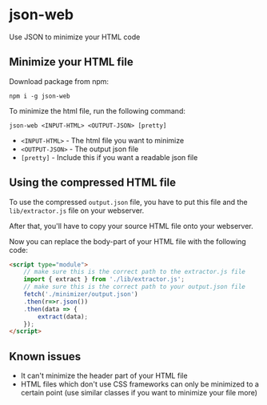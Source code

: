 # json-web
Use JSON to minimize your HTML code

## Minimize your HTML file

Download package from npm:

`npm i -g json-web`

To minimize the html file, run the following command:

`json-web <INPUT-HTML> <OUTPUT-JSON> [pretty]`

- `<INPUT-HTML>` - The html file you want to minimize
- `<OUTPUT-JSON>` - The output json file
- `[pretty]` - Include this if you want a readable json file

## Using the compressed HTML file

To use the compressed `output.json` file, you have to put this file and the `lib/extractor.js` file on your webserver.

After that, you'll have to copy your source HTML file onto your webserver.

Now you can replace the body-part of your HTML file with the following code:

```html
<script type="module">
    // make sure this is the correct path to the extractor.js file
	import { extract } from './lib/extractor.js';
    // make sure this is the correct path to your output.json file
	fetch('./minimizer/output.json')
	.then(r=>r.json())
	.then(data => {
		extract(data);
	});
</script>
```

## Known issues

- It can't minimize the header part of your HTML file
- HTML files which don't use CSS frameworks can only be minimized to a certain point (use similar classes if you want to minimize your file more)